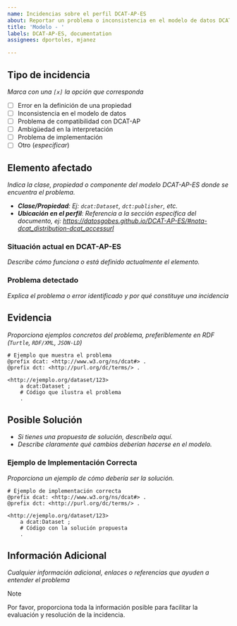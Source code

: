 ```yaml
---
name: Incidencias sobre el perfil DCAT-AP-ES
about: Reportar un problema o inconsistencia en el modelo de datos DCAT-AP-ES
title: 'Modelo - '
labels: DCAT-AP-ES, documentation
assignees: dportoles, mjanez

---
```


## Tipo de incidencia
*Marca con una `[x]` la opción que corresponda*
- [ ] Error en la definición de una propiedad
- [ ] Inconsistencia en el modelo de datos
- [ ] Problema de compatibilidad con DCAT-AP
- [ ] Ambigüedad en la interpretación
- [ ] Problema de implementación
- [ ] Otro (*especificar*)

## Elemento afectado
*Indica la clase, propiedad o componente del modelo DCAT-AP-ES donde se encuentra el problema.*
- ***Clase/Propiedad**: Ej: `dcat:Dataset`, `dct:publisher`, etc.*
- ***Ubicación en el perfil**:  Referencia a la sección específica del documento, ej: https://datosgobes.github.io/DCAT-AP-ES/#nota-dcat_distribution-dcat_accessurl*

### Situación actual en DCAT-AP-ES
*Describe cómo funciona o está definido actualmente el elemento.*

### Problema detectado
*Explica el problema o error identificado y por qué constituye una incidencia*

## Evidencia
*Proporciona ejemplos concretos del problema, preferiblemente en RDF (`Turtle`, `RDF/XML`, `JSON-LD`)*

```turtle
# Ejemplo que muestra el problema
@prefix dcat: <http://www.w3.org/ns/dcat#> .
@prefix dct: <http://purl.org/dc/terms/> .

<http://ejemplo.org/dataset/123> 
    a dcat:Dataset ;
    # Código que ilustra el problema
    .
```

## Posible Solución
- *Si tienes una propuesta de solución, descríbela aquí.*
- *Describe claramente qué cambios deberían hacerse en el modelo.*

### Ejemplo de Implementación Correcta
*Proporciona un ejemplo de cómo debería ser la solución.*

```turtle
# Ejemplo de implementación correcta
@prefix dcat: <http://www.w3.org/ns/dcat#> .
@prefix dct: <http://purl.org/dc/terms/> .

<http://ejemplo.org/dataset/123> 
    a dcat:Dataset ;
    # Código con la solución propuesta
    .
```

## Información Adicional
*Cualquier información adicional, enlaces o referencias que ayuden a entender el problema*

>[!NOTE]
> Por favor, proporciona toda la información posible para facilitar la evaluación y resolución de la incidencia.
